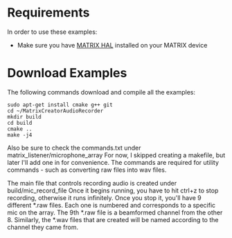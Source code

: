 # Requirements
In order to use these examples:
- Make sure you have 
[MATRIX HAL](https://matrix-io.github.io/matrix-documentation/matrix-hal/overview/) installed on your MATRIX device

# Download Examples
The following commands download and compile all the examples:

```language-cpp
sudo apt-get install cmake g++ git
cd ~/MatrixCreatorAudioRecorder
mkdir build
cd build
cmake ..
make -j4
```

Also be sure to check the commands.txt under matrix_listener/microphone_array
For now, I skipped creating a makefile, but later I'll add one in for convenience.
The commands are required for utility commands - such as converting raw files into wav files.

The main file that controls recording audio is created under build/mic_record_file
Once it begins running, you have to hit ctrl+z to stop recording, otherwise it runs infinitely.
Once you stop it, you'll have 9 different *.raw files.  Each one is numbered and corresponds to 
a specific mic on the array.  The 9th *.raw file is a beamformed channel from the other 8.
Similarly, the *.wav files that are created will be named according to the channel they came from. 

